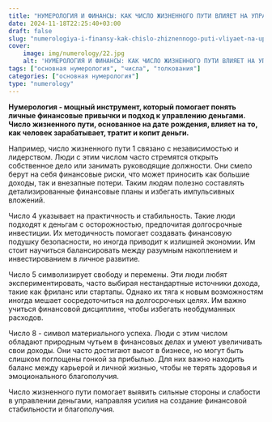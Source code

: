 ```yaml
---
title: "НУМЕРОЛОГИЯ И ФИНАНСЫ: КАК ЧИСЛО ЖИЗНЕННОГО ПУТИ ВЛИЯЕТ НА УПРАВЛЕНИЕ ДЕНЬГАМИ (ЧАСТЬ 1)"
date: 2024-11-18T22:25:40+03:00
draft: false
slug: "numerologiya-i-finansy-kak-chislo-zhiznennogo-puti-vliyaet-na-upravlenie-dengami-chast-1"
cover:
    image: img/numerology/22.jpg
    alt: 'НУМЕРОЛОГИЯ И ФИНАНСЫ: КАК ЧИСЛО ЖИЗНЕННОГО ПУТИ ВЛИЯЕТ НА УПРАВЛЕНИЕ ДЕНЬГАМИ (ЧАСТЬ 1)'
tags: ["основная нумерология", "числа", "толкования"]
categories: ["основная нумерология"]
type: "numerology"
---
```



**Нумерология - мощный инструмент, который помогает понять личные финансовые привычки и подход к управлению деньгами. Число жизненного пути, основанное на дате рождения, влияет на то, как человек зарабатывает, тратит и копит деньги.**

Например, число жизненного пути 1 связано с независимостью и лидерством. Люди с этим числом часто стремятся открыть собственное дело или занимать руководящие должности. Они смело берут на себя финансовые риски, что может приносить как большие доходы, так и внезапные потери. Таким людям полезно составлять детализированные финансовые планы и избегать импульсивных вложений.

Число 4 указывает на практичность и стабильность. Такие люди подходят к деньгам с осторожностью, предпочитая долгосрочные инвестиции. Их методичность помогает создавать финансовую подушку безопасности, но иногда приводит к излишней экономии. Им стоит научиться балансировать между разумным накоплением и инвестированием в личное развитие.

Число 5 символизирует свободу и перемены. Эти люди любят экспериментировать, часто выбирая нестандартные источники дохода, такие как фриланс или стартапы. Однако их тяга к новым возможностям иногда мешает сосредоточиться на долгосрочных целях. Им важно учиться финансовой дисциплине, чтобы избегать необдуманных расходов.

Число 8 - символ материального успеха. Люди с этим числом обладают природным чутьем в финансовых делах и умеют увеличивать свои доходы. Они часто достигают высот в бизнесе, но могут быть слишком поглощены гонкой за прибылью. Для них важно находить баланс между карьерой и личной жизнью, чтобы не терять здоровья и эмоционального благополучия.

Число жизненного пути помогает выявить сильные стороны и слабости в управлении деньгами, направляя усилия на создание финансовой стабильности и благополучия.
